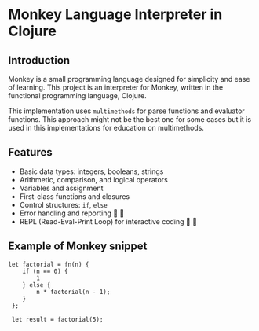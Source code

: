 # Monkey Language Interpreter in Clojure
## Introduction
Monkey is a small programming language designed for simplicity and ease of learning. This project is an interpreter for Monkey, written in the functional programming language, Clojure.

This implementation uses `multimethods` for parse functions and evaluator functions. This approach might not be the best one for some cases but it is used in this implementations for education on multimethods.

## Features
-   Basic data types: integers, booleans, strings
-   Arithmetic, comparison, and logical operators
-   Variables and assignment
-   First-class functions and closures
-   Control structures: `if`, `else`
-   Error handling and reporting 🚧 🚧
-   REPL (Read-Eval-Print Loop) for interactive coding 🚧 🚧
## Example of Monkey snippet

    let factorial = fn(n) {
	    if (n == 0) {
		    1 
	    } else { 
		    n * factorial(n - 1);
	    } 
	 };
	  
	 let result = factorial(5);

